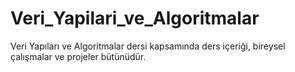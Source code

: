 # Veri_Yapilari_ve_Algoritmalar
Veri Yapıları ve Algoritmalar dersi kapsamında ders içeriği, bireysel çalışmalar ve projeler bütünüdür.
